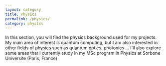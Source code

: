 ```yaml
---
layout: category
title: Physics
permalink: /physics/
category: physics
---
```


In this section, you will find the physics background used for my projects. My main area of interest is quantum computing, but I am also interested in other fields of physics such as quantum optics, photonics ... I'll also explore some areas that I currently study in my MSc program in Physics at Sorbone Universite (Paris, France)